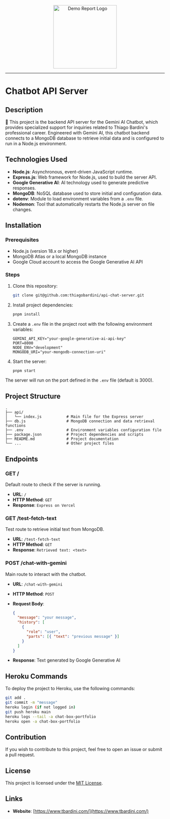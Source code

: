 <p align="center">
<img src="https://www.tbardini.com/assets/TBardini-dot-dark-MIMyJ2zW.png" width="200" alt="Demo Report Logo">
</p>

---

# Chatbot API Server

## Description

🤖 This project is the backend API server for the Gemini AI Chatbot, which provides specialized support for inquiries related to Thiago Bardini's professional career. Engineered with Gemini AI, this chatbot backend connects to a MongoDB database to retrieve initial data and is configured to run in a Node.js environment.

## Technologies Used


- **Node.js**: Asynchronous, event-driven JavaScript runtime.
- **Express.js**: Web framework for Node.js, used to build the server API.
- **Google Generative AI**: AI technology used to generate predictive responses.
- **MongoDB**: NoSQL database used to store initial and configuration data.
- **dotenv**: Module to load environment variables from a `.env` file.
- **Nodemon**: Tool that automatically restarts the Node.js server on file changes.

## Installation

### Prerequisites

- Node.js (version 18.x or higher)
- MongoDB Atlas or a local MongoDB instance
- Google Cloud account to access the Google Generative AI API

### Steps

1. Clone this repository:

    ```bash
    git clone git@github.com:thiagobardini/api-chat-server.git
    ```

2. Install project dependencies:

    ```bash
    pnpm install
    ```

3. Create a `.env` file in the project root with the following environment variables:

    ```plaintext
    GEMINI_API_KEY="your-google-generative-ai-api-key"
    PORT=8000
    NODE_ENV="development"
    MONGODB_URI="your-mongodb-connection-uri"
    ```

4. Start the server:

    ```bash
    pnpm start
    ```

The server will run on the port defined in the `.env` file (default is 3000).

## Project Structure

```plaintext
.
├── api/
│   └── index.js           # Main file for the Express server
├── db.js                  # MongoDB connection and data retrieval functions
├── .env                   # Environment variables configuration file
├── package.json           # Project dependencies and scripts
├── README.md              # Project documentation
└── ...                    # Other project files

```

## Endpoints

### GET /

Default route to check if the server is running.

- **URL**: `/`
- **HTTP Method**: `GET`
- **Response**: `Express on Vercel`

### GET /test-fetch-text

Test route to retrieve initial text from MongoDB.

- **URL**: `/test-fetch-text`
- **HTTP Method**: `GET`
- **Response**: `Retrieved text: <text>`

### POST /chat-with-gemini

Main route to interact with the chatbot.

- **URL**: `/chat-with-gemini`
- **HTTP Method**: `POST`
- **Request Body**:

    ```json
    {
      "message": "your message",
      "history": [
        {
          "role": "user",
          "parts": [{ "text": "previous message" }]
        }
      ]
    }
    ```

- **Response**: Text generated by Google Generative AI

## Heroku Commands

To deploy the project to Heroku, use the following commands:

```bash
git add .
git commit -m "message"
heroku login (if not logged in)
git push heroku main
heroku logs --tail -a chat-box-portfolio
heroku open -a chat-box-portfolio
```

## Contribution

If you wish to contribute to this project, feel free to open an issue or submit a pull request.

## License

This project is licensed under the [MIT License](LICENSE).



## Links

- **Website**: [https://www.tbardini.com/](https://www.tbardini.com/)

